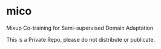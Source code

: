 # mico
Mixup Co-training for Semi-supervised Domain Adaptation

This is a Private Repo, please do not distribute or publicate.

